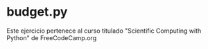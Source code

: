 # budget.py
Este ejercicio pertenece al curso titulado "Scientific Computing with Python" de FreeCodeCamp.org
